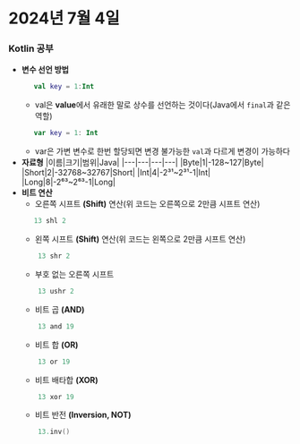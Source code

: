 # 2024년 7월 4일


### Kotlin 공부
+ **변수 선언 방법**
     ```kotlin
        val key = 1:Int
     ```
    + val은 **value**에서 유래한 말로 상수를 선언하는 것이다(Java에서 ``final``과 같은 역할)
    ```kotlin
       var key = 1: Int
     ```
    + var은 가변 변수로 한번 할당되면 변경 불가능한 ``val``과 다르게 변경이 가능하다
+ **자료형**
    |이름|크기|범위|Java|
    |---|---|---|---|
    |Byte|1|-128~127|Byte|
    |Short|2|-32768~32767|Short|
    |Int|4|-2³¹~2³¹-1|Int|
    |Long|8|-2⁶³~2⁶³-1|Long|
+ **비트 연산**
    + 오른쪽 시프트 **(Shift)** 연산(위 코드는 오른쪽으로 2만큼 시프트 연산)
     ```kotlin
        13 shl 2
    ```
    + 왼쪽 시프트 **(Shift)** 연산(위 코드는 왼쪽으로 2만큼 시프트 연산)
    ```kotlin
        13 shr 2
    ```
    + 부호 없는 오른쪽 시프트
    ```kotlin
        13 ushr 2
    ```
    + 비트 곱 **(AND)**
    ```kotlin
        13 and 19
    ```
    + 비트 합 **(OR)**
    ```kotlin
        13 or 19
    ```
    + 비트 배타합 **(XOR)**
    ```kotlin
        13 xor 19
    ```
    + 비트 반전 **(Inversion, NOT)**
    ```kotlin
        13.inv()
    ```
